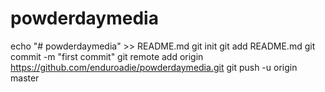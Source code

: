 # powderdaymedia
echo "# powderdaymedia" >> README.md
git init
git add README.md
git commit -m "first commit"
git remote add origin https://github.com/enduroadie/powderdaymedia.git
git push -u origin master
